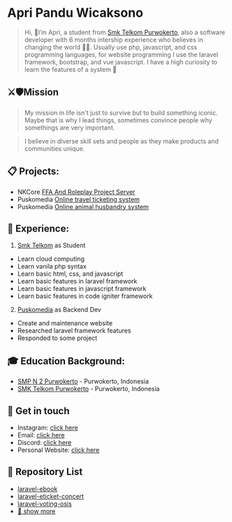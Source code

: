 # Apri Pandu Wicaksono

>Hi, 👋I’m Apri, a student from [Smk Telkom Purwokerto](https://github.com/smktelkompwt), also a software developer with 6 months intership experience who believes in changing the world 🧑‍💻. Usually use php, javascript, and css programming languages, for website programming I use the laravel framework, bootstrap, and vue javascript. I have a high curiosity to learn the features of a system 🚀

## ⚔️🛡Mission
>My mission in life isn't just to survive but to build something iconic. Maybe that is why I lead things, sometimes convince people why somethings are very important. 

>I believe in diverse skill sets and people as they make products and communities unique. 

## 📋 Projects: 
- NKCore [FFA And Roleplay Project Server](https://github.com/naka-studios)
- Puskomedia [Online travel ticketing system](https://github.com/puskomedia)
- Puskomedia [Online animal husbandry system](https://github.com/puskomedia)

## 💼 Experience: 
1. [Smk Telkom](https://github.com/smktelkompwt) as Student
- Learn cloud computing
- Learn vanila php syntax
- Learn basic html, css, and javascript
- Learn basic features in laravel framework
- Learn basic features in javascript framework
- Learn basic features in code igniter framework

2. [Puskomedia](https://github.com/puskomedia) as Backend Dev
- Create and maintenance website
- Researched laravel framework features
- Responded to some project

## 🎓 Education Background:
- [SMP N 2 Purwokerto](https://www.smpn2purwokerto.sch.id) - Purwokerto, Indonesia
- [SMK Telkom Purwokerto](https://smktelkom-pwt.sch.id) - Purwokerto, Indonesia

## 📱 Get in touch
- Instagram: [click here](https://instagram.com/artkana30)
- Email: [click here](mailto:pandu300478@gmail.com)
- Discord: [click here](https://discord.gg/7rFQQ6yeW7)
- Personal Website: [click here](https://benjamin4k.my.id)

## 🌱 Repository List
- [laravel-ebook](https://github.com/sleepy4k/laravel-ebook)
- [laravel-eticket-concert](https://github.com/sleepy4k/laravel-eticket-concert)
- [laravel-voting-osis](https://github.com/sleepy4k/laravel-voting-osis)
- [🔎 show more](https://github.com/sleepy4k?tab=repositories)
